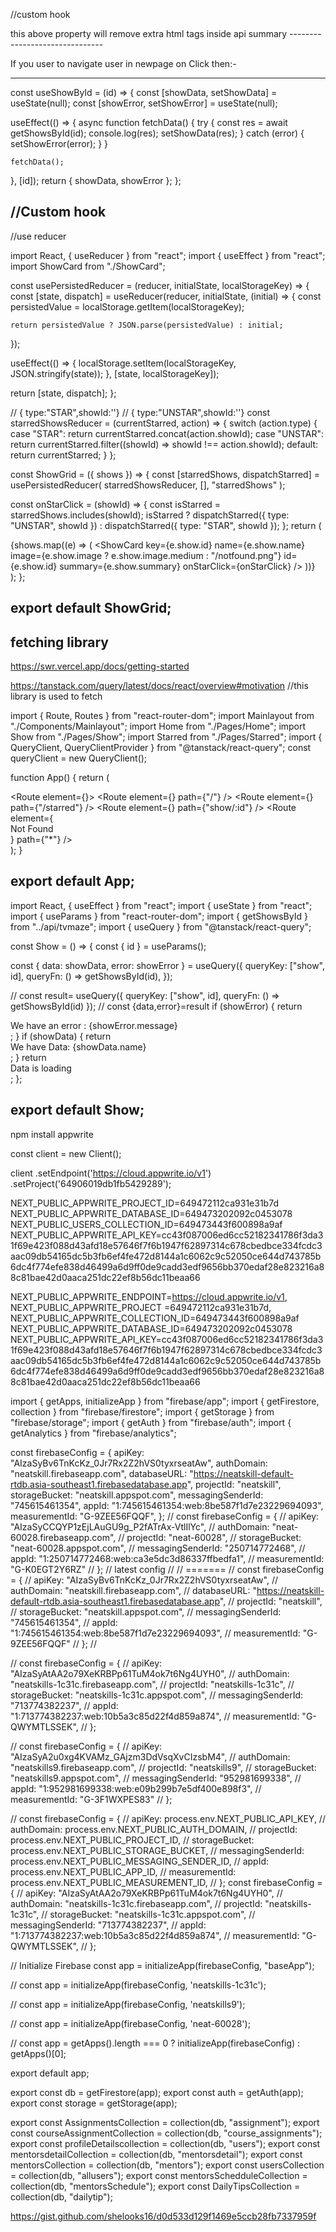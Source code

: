 //custom hook
  <div dangerouslySetInnerHTML={{ __html: summary }} />
  this above property will remove extra html tags inside api summary
-------------------------------

  If you user to navigate user in newpage on Click then:-

--------------------------------

const useShowById = (id) => {
  const [showData, setShowData] = useState(null);
  const [showError, setShowError] = useState(null);

  useEffect(() => {
    async function fetchData() {
      try {
        const res = await getShowsById(id);
        console.log(res);
        setShowData(res);
      } catch (error) {
        setShowError(error);
      }
    }

    fetchData();
  }, [id]);
  return { showData, showError };
};

//Custom hook
--------------------------------------
//use reducer

import React, { useReducer } from "react";
import { useEffect } from "react";
import ShowCard from "./ShowCard";

const usePersistedReducer = (reducer, initialState, localStorageKey) => {
  const [state, dispatch] = useReducer(reducer, initialState, (initial) => {
    const persistedValue = localStorage.getItem(localStorageKey);

    return persistedValue ? JSON.parse(persistedValue) : initial;
  });

  useEffect(() => {
    localStorage.setItem(localStorageKey, JSON.stringify(state));
  }, [state, localStorageKey]);

  return [state, dispatch];
};

// { type:"STAR",showId:''}
// { type:"UNSTAR",showId:''}
const starredShowsReducer = (currentStarred, action) => {
  switch (action.type) {
    case "STAR":
      return currentStarred.concat(action.showId);
    case "UNSTAR":
      return currentStarred.filter((showId) => showId !== action.showId);
    default:
      return currentStarred;
  }
};

const ShowGrid = ({ shows }) => {
  const [starredShows, dispatchStarred] = usePersistedReducer(
    starredShowsReducer,
    [],
    "starredShows"
  );

  const onStarClick = (showId) => {
    const isStarred = starredShows.includes(showId);
    isStarred
      ? dispatchStarred({ type: "UNSTAR", showId })
      : dispatchStarred({ type: "STAR", showId });
  };
  return (
    <div className="shows">
      {shows.map((e) => (
        <ShowCard
          key={e.show.id}
          name={e.show.name}
          image={e.show.image ? e.show.image.medium : "/notfound.png"}
          id={e.show.id}
          summary={e.show.summary}
          onStarClick={onStarClick}
        />
      ))}
    </div>
  );
};

export default ShowGrid;
-----------------------------------------

## fetching library

https://swr.vercel.app/docs/getting-started

https://tanstack.com/query/latest/docs/react/overview#motivation       //this library is used to fetch


import { Route, Routes } from "react-router-dom";
import Mainlayout from "./Components/Mainlayout";
import Home from "./Pages/Home";
import Show from "./Pages/Show";
import Starred from "./Pages/Starred";
import { QueryClient, QueryClientProvider } from "@tanstack/react-query";
const queryClient = new QueryClient();

function App() {
  return (
    <div className="App">
      <QueryClientProvider client={queryClient}>
        <Routes>
          <Route element={<Mainlayout />}>
            <Route element={<Home />} path={"/"} />
            <Route element={<Starred />} path={"/starred"} />
            <Route element={<Show />} path={"show/:id"} />
          </Route>
          <Route element={<div>Not Found</div>} path={"*"} />
        </Routes>
      </QueryClientProvider>
    </div>
  );
}

export default App;
---------------------------------------
import React, { useEffect } from "react";
import { useState } from "react";
import { useParams } from "react-router-dom";
import { getShowsById } from "../api/tvmaze";
import { useQuery } from "@tanstack/react-query";

const Show = () => {
  const { id } = useParams();

  const { data: showData, error: showError } = useQuery({
    queryKey: ["show", id],
    queryFn: () => getShowsById(id),
  });

  //  const result= useQuery({ queryKey: ["show", id], queryFn: () => getShowsById(id) });
  //  const {data,error}=result
  if (showError) {
    return <div>We have an error : {showError.message}</div>;
  }
  if (showData) {
    return <div>We have Data: {showData.name}</div>;
  }
  return <div>Data is loading </div>;
};

export default Show;
--------------------------------------




npm install appwrite


const client = new Client();

<!-- Init your SDK
Now that you've downloaded the SDK, it's time to initialze it. Use your project ID, which can be found in your project settings page. -->

client
    .setEndpoint('https://cloud.appwrite.io/v1')
    .setProject('64906019db1fb5429289');





NEXT_PUBLIC_APPWRITE_PROJECT_ID=649472112ca931e31b7d
NEXT_PUBLIC_APPWRITE_DATABASE_ID=649473202092c0453078
NEXT_PUBLIC_USERS_COLLECTION_ID=649473443f600898a9af
NEXT_PUBLIC_APPWRITE_API_KEY=cc43f087006ed6cc52182341786f3da31f69e423f088d43afd18e57646f7f6b1947f62897314c678cbedbce334fcdc3aac09db54165dc5b3fb6ef4fe472d8144a1c6062c9c52050ce644d743785b6dc4f774efe838d46499a6d9ff0de9cadd3edf9656bb370edaf28e823216a88c81bae42d0aaca251dc22ef8b56dc11beaa66

NEXT_PUBLIC_APPWRITE_ENDPOINT=https://cloud.appwrite.io/v1,
 NEXT_PUBLIC_APPWRITE_PROJECT =649472112ca931e31b7d,
NEXT_PUBLIC_APPWRITE_COLLECTION_ID=649473443f600898a9af
NEXT_PUBLIC_APPWRITE_DATABASE_ID=649473202092c0453078
NEXT_PUBLIC_APPWRITE_API_KEY=cc43f087006ed6cc52182341786f3da31f69e423f088d43afd18e57646f7f6b1947f62897314c678cbedbce334fcdc3aac09db54165dc5b3fb6ef4fe472d8144a1c6062c9c52050ce644d743785b6dc4f774efe838d46499a6d9ff0de9cadd3edf9656bb370edaf28e823216a88c81bae42d0aaca251dc22ef8b56dc11beaa66



























import { getApps, initializeApp } from "firebase/app";
import { getFirestore, collection } from "firebase/firestore";
import { getStorage } from "firebase/storage";
import { getAuth } from "firebase/auth";
import { getAnalytics } from "firebase/analytics";

const firebaseConfig = {
  apiKey: "AIzaSyBv6TnKcKz_0Jr7Rx2Z2hVS0tyxrseatAw",
  authDomain: "neatskill.firebaseapp.com",
  databaseURL:
    "https://neatskill-default-rtdb.asia-southeast1.firebasedatabase.app",
  projectId: "neatskill",
  storageBucket: "neatskill.appspot.com",
  messagingSenderId: "745615461354",
  appId: "1:745615461354:web:8be587f1d7e23229694093",
  measurementId: "G-9ZEE56FQQF",
};
// const firebaseConfig = {
//   apiKey: "AIzaSyCCQYP1zEjLAuGU9g_P2fATrAx-VtlIlYc",
//   authDomain: "neat-60028.firebaseapp.com",
//   projectId: "neat-60028",
//   storageBucket: "neat-60028.appspot.com",
//   messagingSenderId: "250714772468",
//   appId: "1:250714772468:web:ca3e5dc3d86337ffbedfa1",
//   measurementId: "G-K0EGT2Y6RZ"
// };
// latest config
//
// =======
// const firebaseConfig = {
//   apiKey: "AIzaSyBv6TnKcKz_0Jr7Rx2Z2hVS0tyxrseatAw",
//   authDomain: "neatskill.firebaseapp.com",
//   databaseURL: "https://neatskill-default-rtdb.asia-southeast1.firebasedatabase.app",
//   projectId: "neatskill",
//   storageBucket: "neatskill.appspot.com",
//   messagingSenderId: "745615461354",
//   appId: "1:745615461354:web:8be587f1d7e23229694093",
//   measurementId: "G-9ZEE56FQQF"
// };
//

// const firebaseConfig = {
//   apiKey: "AIzaSyAtAA2o79XeKRBPp61TuM4ok7t6Ng4UYH0",
//   authDomain: "neatskills-1c31c.firebaseapp.com",
//   projectId: "neatskills-1c31c",
//   storageBucket: "neatskills-1c31c.appspot.com",
//   messagingSenderId: "713774382237",
//   appId: "1:713774382237:web:10b5a3c85d22f4d859a874",
//   measurementId: "G-QWYMTLSSEK",
// };

// const firebaseConfig = {
//   apiKey: "AIzaSyA2u0xg4KVAMz_GAjzm3DdVsqXvCIzsbM4",
//   authDomain: "neatskills9.firebaseapp.com",
//   projectId: "neatskills9",
//   storageBucket: "neatskills9.appspot.com",
//   messagingSenderId: "952981699338",
//   appId: "1:952981699338:web:e09b299b7e5df400e898f3",
//   measurementId: "G-3F1WXPES83"
// };

// const firebaseConfig = {
//   apiKey: process.env.NEXT_PUBLIC_API_KEY,
//   authDomain: process.env.NEXT_PUBLIC_AUTH_DOMAIN,
//   projectId: process.env.NEXT_PUBLIC_PROJECT_ID,
//   storageBucket: process.env.NEXT_PUBLIC_STORAGE_BUCKET,
//   messagingSenderId: process.env.NEXT_PUBLIC_MESSAGING_SENDER_ID,
//   appId: process.env.NEXT_PUBLIC_APP_ID,
//   measurementId: process.env.NEXT_PUBLIC_MEASUREMENT_ID,
// }; const firebaseConfig = {
//   apiKey: "AIzaSyAtAA2o79XeKRBPp61TuM4ok7t6Ng4UYH0",
//   authDomain: "neatskills-1c31c.firebaseapp.com",
//   projectId: "neatskills-1c31c",
//   storageBucket: "neatskills-1c31c.appspot.com",
//   messagingSenderId: "713774382237",
//   appId: "1:713774382237:web:10b5a3c85d22f4d859a874",
//   measurementId: "G-QWYMTLSSEK",
// };


// Initialize Firebase
const app = initializeApp(firebaseConfig, "baseApp");

//  const app = initializeApp(firebaseConfig, 'neatskills-1c31c');

// const app = initializeApp(firebaseConfig, 'neatskills9');

//  const app = initializeApp(firebaseConfig, 'neat-60028');


// const app = getApps().length === 0 ? initializeApp(firebaseConfig) : getApps()[0];

export default app;

export const db = getFirestore(app);
export const auth = getAuth(app);
export const storage = getStorage(app);

export const AssignmentsCollection = collection(db, "assignment");
export const courseAssignmentCollection = collection(db, "course_assignments");
export const profileDetailscollection = collection(db, "users");
export const mentorsdetailCollection = collection(db, "mentorsdetail");
export const mentorsCollection = collection(db, "mentors");
export const usersCollection = collection(db, "allusers");
export const mentorsSchedduleCollection = collection(db, "mentorsSchedule");
export const DailyTipsCollection = collection(db, "dailytip");


https://gist.github.com/shelooks16/d0d533d129f1469e5ccb28fb7337959f
